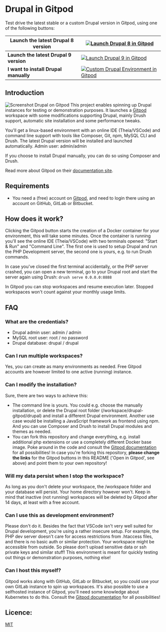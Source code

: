 # Drupal in Gitpod

Test drive the latest stable or a custom Drupal version in Gitpod, using one of the following buttons:
  
|**Launch the latest Drupal 8 version**|[![Launch Drupal 8 in Gitpod](https://gitpod.io/button/open-in-gitpod.svg)](https://gitpod.io/#DRUPAL_MAJOR=8/https://github.com/drubb/drupal-gitpod)|
|-|-|
|**Launch the latest Drupal 9 version**|[![Launch Drupal 9 in Gitpod](https://gitpod.io/button/open-in-gitpod.svg)](https://gitpod.io/#DRUPAL_MAJOR=9/https://github.com/drubb/drupal-gitpod)|
|**I want to install Drupal manually**|[![Custom Drupal Environment in Gitpod](https://gitpod.io/button/open-in-gitpod.svg)](https://gitpod.io/#DRUPAL_MAJOR=none/https://github.com/drubb/drupal-gitpod)|

## Introduction

![Screenshot Drupal on Gitpod](https://repository-images.githubusercontent.com/299027069/cf3d5480-00d1-11eb-83e4-e52eefc2f38f)
This project enables spinning up Drupal instances for testing or demonstration purposes. It launches a [Gitpod](https://gitpod.io) workspace with
some modifications supporting Drupal, mainly Drush support, automatic site installation and some performance tweaks.

You'll get a linux-based environment with an online IDE (Theia/VSCode) and command line support with tools like Composer, Git, npm, MySQL CLI and Drush. The latest Drupal version will be installed and launched automatically. Admin user: admin/admin

If you choose to install Drupal manually, you can do so using Composer and Drush.

Read more about Gitpod on their [documentation site](https://www.gitpod.io/docs/).

## Requirements

* You need a (free) account on [Gitpod](https://gitpod.io), and need to login there using an account on GitHub, GitLab or Bitbucket.

## How does it work?

Clicking the Gitpod button starts the creation of a Docker container for your environment, this will take some minutes. Once the container is
running you'll see the online IDE (Theia/VSCode) with two terminals opened: "Start & Run" and "Command Line". The first one is used to setup Drupal
and run the PHP Development server, the second one is yours, e.g. to run Drush commands.

In case you've closed the first terminal accidentally, or the PHP server crashed, you can open a new terminal, go to your Drupal root and start the server again using Drush: `drush serve 0.0.0.0:8888`

In Gitpod you can stop workspaces and resume execution later. Stopped workspaces won't count against your monthly usage limits.

## FAQ

### What are the credentials?
* Drupal admin user: admin / admin
* MySQL root user: root / no password
* Drupal database: drupal / drupal

### Can I run multiple workspaces?
Yes, you can create as many environments as needed. Free Gitpod accounts are however limited to one active (running) instance.

### Can I modify the installation?
Sure, there are two ways to achieve this:
* The command line is yours. You could e.g. choose the manually installation, or delete the Drupal root folder (/workspace/drupal-gitpod/drupal) and install a different Drupal environment. Another use case would be installing a JavaScript framework as frontend using npm. And you can use Composer and Drush to install Drupal modules and themes as needed.
* You can fork this repository and change everything, e.g. install additional php extensions or use a completely different Docker base image. Poke around in the code and consult the [Gitpod documentation](https://www.gitpod.io/docs/) for all possibilities!
In case you're forking this repository, **please change the links** for the Gitpod buttons in this README ('Open in Gitpod', see above) and point them to your own repository!

### Will my data persist when I stop the workspace?
As long as you don't delete your workspace, the /workspace folder and your database will persist. Your home directory however won't. Keep in mind that inactive (not running) workspaces will be deleted by Gitpod after 14 days, at least with a free account.

### Can I use this as development environment?
Please don't do it. Besides the fact that VSCode isn't very well suited for Drupal development, you're using a rather insecure setup. For example, the PHP dev server doesn't care for access restrictions from .htaccess files, and there is no basic auth or similar protection. Your workspace might be accessible from outside. So please don't upload sensitive data or ssh private keys and similar stuff! This environment is meant for quickly testing out things or demonstration purposes, nothing else!

### Can I host this myself?
Gitpod works along with GitHub, GitLab or Bitbucket, so you could use your own GitLab instance to spin up workspaces. It's also possible to use a selfhosted instance of Gitpod, you'll need some knowledge about Kubernetes to do this. Consult the [Gitpod documentation](https://www.gitpod.io/docs/) for all possibilities!

## Licence:
[MIT](https://choosealicense.com/licenses/mit/)
